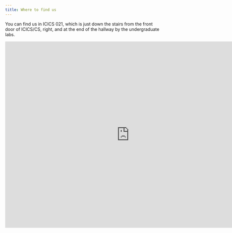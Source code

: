 ```yaml
---
title: Where to find us
---
```


You can find us in ICICS 021, which is just down the stairs from the front door
of ICICS/CS, right, and at the end of the hallway by the undergraduate labs.

<iframe
  src="https://campus.fn.lc/#ICCS+021"
  style="border-width:0"
  width="800"
  height="600"
  frameborder="0"
  scrolling="no"
></iframe>
